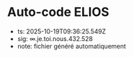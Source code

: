 # Auto-code ELIOS
- ts: 2025-10-19T09:36:25.549Z
- sig: ∞.je.toi.nous.432.528
- note: fichier généré automatiquement